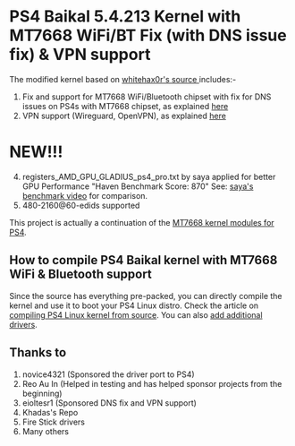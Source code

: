 # PS4 Baikal 5.4.213 Kernel with MT7668 WiFi/BT Fix (with DNS issue fix) & VPN support
The modified kernel based on [whitehax0r's source ](https://ps4linux.com/downloads/#Kernel_54213_LTS) includes:-
1. Fix and support for MT7668 WiFi/Bluetooth chipset with fix for DNS issues on PS4s with MT7668 chipset, as explained [here](https://ps4linux.com/dns-issues-mt7668-ps4-linux-fix/)
2. VPN support (Wireguard, OpenVPN), as explained [here](https://ps4linux.com/ps4-linux-vpn-wireguard-openvpn/)

# NEW!!!
4. registers_AMD_GPU_GLADIUS_ps4_pro.txt by saya applied for better GPU Performance "Haven Benchmark Score: 870" See: [saya's benchmark video](https://www.youtube.com/watch?v=9Q1WwvZUEQc&t) for comparison.
5. 480-2160@60-edids supported

This project is actually a continuation of the [MT7668 kernel modules for PS4](https://github.com/noob404yt/mt7668-wifi-bt).

## How to compile PS4 Baikal kernel with MT7668 WiFi & Bluetooth support
Since the source has everything pre-packed, you can directly compile the kernel and use it to boot your PS4 Linux distro. Check the article on [compiling PS4 Linux kernel from source](https://ps4linux.com/compile-ps4-linux-kernel-tutorial/). You can also [add additional drivers](https://ps4linux.com/add-drivers-ps4-linux-kernel/).

## Thanks to
1. novice4321 (Sponsored the driver port to PS4)
2. Reo Au In (Helped in testing and has helped sponsor projects from the beginning)
3. eioltesr1 (Sponsored DNS fix and VPN support)
4. Khadas's Repo
5. Fire Stick drivers
6. Many others
